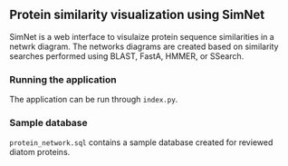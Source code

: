 ## Protein similarity visualization using SimNet
SimNet is a web interface to visulaize protein sequence similarities in a netwrk diagram. The networks diagrams are created based on similarity searches performed using BLAST, FastA, HMMER, or SSearch. 

### Running the application
The application can be run through `index.py`.

### Sample database
`protein_network.sql` contains a sample database created for reviewed diatom proteins.
